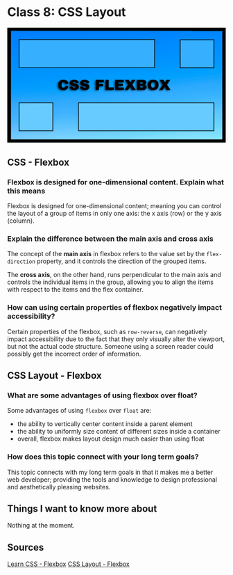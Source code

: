 # Class 8: CSS Layout

![CSS Flexbox Image](css-flexbox.png)

## CSS - Flexbox

### Flexbox is designed for one-dimensional content. Explain what this means

Flexbox is designed for one-dimensional content; meaning you can control the layout of a group of items in only one axis:
the x axis (row) or the y axis (column).

### Explain the difference between the main axis and cross axis

The concept of the **main axis** in flexbox refers to the value set by the `flex-direction` property, and it controls
the direction of the grouped items.

The **cross axis**, on the other hand, runs perpendicular to the main axis and controls the individual items in the group,
allowing you to align the items with respect to the items and the flex container.

### How can using certain properties of flexbox negatively impact accessibility?

Certain properties of the flexbox, such as `row-reverse`, can negatively impact accessibility due to the fact that
they only visually alter the viewport, but not the actual code structure. Someone using a screen reader could possibly
get the incorrect order of information.

## CSS Layout - Flexbox

### What are some advantages of using flexbox over float?

Some advantages of using `flexbox` over `float` are:

* the ability to vertically center content inside a parent element
* the ability to uniformly size content of different sizes inside a container
* overall, flexbox makes layout design much easier than using float

### How does this topic connect with your long term goals?

This topic connects with my long term goals in that it makes me a better web developer;
providing the tools and knowledge to design professional and aesthetically pleasing websites.

## Things I want to know more about

Nothing at the moment.

## Sources

[Learn CSS - Flexbox](https://web.dev/learn/css/flexbox/)
[CSS Layout - Flexbox](https://developer.mozilla.org/en-US/docs/Learn/CSS/CSS_layout/Flexbox)
